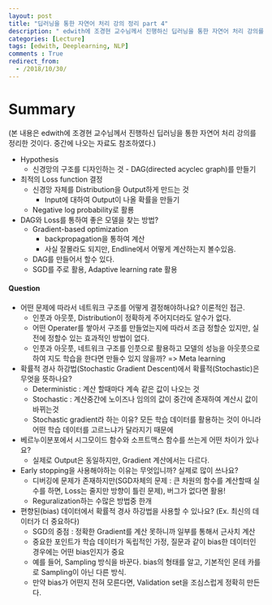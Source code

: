 ```yaml
---
layout: post
title: "딥러닝을 통한 자연어 처리 강의 정리 part 4"
description: " edwith에 조경현 교수님께서 진행하신 딥러닝을 통한 자연어 처리 강의를 정리, Summary, Questions 부분"
categories: [Lecture]
tags: [edwith, Deeplearning, NLP]
comments : True
redirect_from:
  - /2018/10/30/
---
```



# Summary

(본 내용은 edwith에 조경현 교수님께서 진행하신 딥러닝을 통한 자연어 처리 강의를 정리한 것이다. 중간에 나오는 자료도 참조하였다.)

- Hypothesis 
  - 신경망의 구조를 디자인하는 것 - DAG(directed acyclec graph)를 만들기
- 최적의 Loss function 결정
  - 신경망 자체를 Distribution을 Output하게 만드는 것 
    - Input에 대하여 Output이 나올 확률을 만들기
  - Negative log probability로 활룡
- DAG와 Loss를 통하여 좋은 모델을 찾는 방법?
  - Gradient-based optimization
    - backpropagation을 통하여 계산
    - 사실 잘몰라도 되지만, Endline에서 어떻게 계산하는지 볼수있음.
  - DAG를 만들어서 할수 있다.
  - SGD를 주로 활용, Adaptive learning rate 활용



#### Question

- 어떤 문제에 따라서 네트워크 구조를 어떻게 결정해야하나요? 이론적인 접근.
  - 인풋과 아웃풋, Distribution이 정확하게 주어지더라도 알수가 없다.
  - 어떤 Operater를 쌓아서 구조를 만들었는지에 따라서 조금 정할순 있지만, 실전에 정할수 있는 효과적인 방법이 없다.
  - 인풋과 아웃풋, 네트워크 구조를 인풋으로 활용하고 모델의 성능을 아웃풋으로 하여 지도 학습을 한다면 만들수 있지 않을까? => Meta learning
- 확률적 경사 하강법(Stochastic Gradient Descent)에서 확률적(Stochastic)은 무엇을 뜻하나요?
  - Deterministic : 계산 할때마다 계속 같은 값이 나오는 것
  - Stochastic : 계산중간에 노이즈나 임의의 값이 중간에 존재하여 계산시 값이 바뀌는것
  - Stochastic gradient라 하는 이유? 모든 학습 데이터를 활용하는 것이 아니라 어떤 학습 데이터를 고르느냐가 달라지기 때문에
- 베르누이분포에서 시그모이드 함수와 소프트맥스 함수를 쓰는게 어떤 차이가 있나요?
  - 실제로 Output은 동일하지만, Gradient 계산에서는 다르다.
- Early stopping을 사용해야하는 이유는 무엇입니까? 실제로 많이 쓰나요?
  - 디버깅에 문제가 존재하지만(SGD자체의 문제 : 큰 차원의 함수를 계산할때 실수를 하면, Loss는 줄지만 방향이 틀린 문제), 버그가 없다면 활용!
  - Reguralization하는 수많은 방법중 한개
- 편향된(bias) 데이터에서 확률적 경사 하강법을 사용할 수 있나요? (Ex. 최신의 데이터가 더 중요하다)
  - SGD의 중점 : 정확한 Gradient를 계산 못하니까 일부를 통해서 근사치 계산
  - 중요한 포인트가 학습 데이터가 독립적인 가정, 질문과 같이 bias한 데이터인 경우에는 어떤 bias인지가 중요
  - 예를 들어, Sampling 방식을 바꾼다. bias의 형태를 알고, 기본적인 몬테 카를로 Sampling이 아닌 다른 방식. 
  - 만약 bias가 어떤지 전혀 모른다면, Validation set을 조심스럽게 정확히 만든다.